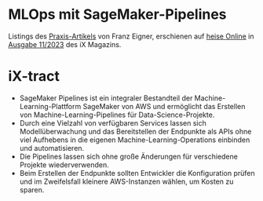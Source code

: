 # MLOps mit SageMaker-Pipelines
Listings des [Praxis-Artikels](https://www.heise.de/select/ix/2023/11/2305310340724855288) von Franz Eigner, erschienen auf [heise Online](https://heise.de/-9303437) in [Ausgabe 11/2023](https://www.heise.de/select/ix/2023/11) des iX Magazins.

# iX-tract
- SageMaker Pipelines ist ein integraler Bestandteil der Machine-Learning-Plattform SageMaker von AWS und ermöglicht das Erstellen von Machine-Learning-Pipelines für Data-Science-Projekte.
- Durch eine Vielzahl von verfügbaren Services lassen sich Modellüberwachung und das Bereitstellen der Endpunkte als APIs ohne viel Aufhebens in die eigenen Machine-Learning-Operations einbinden und automatisieren.
- Die Pipelines lassen sich ohne große Änderungen für verschiedene Projekte wiederverwenden.
- Beim Erstellen der Endpunkte sollten Entwickler die Konfiguration prüfen und im Zweifelsfall kleinere AWS-Instanzen wählen, um Kosten zu sparen.
